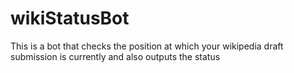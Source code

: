 # wikiStatusBot
This is a bot that checks the position at which your wikipedia draft submission is currently and also outputs the status
